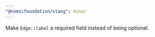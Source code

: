 ```yaml
---
"@nomicfoundation/slang": minor
---
```


Make `Edge::label` a required field instead of being optional.
